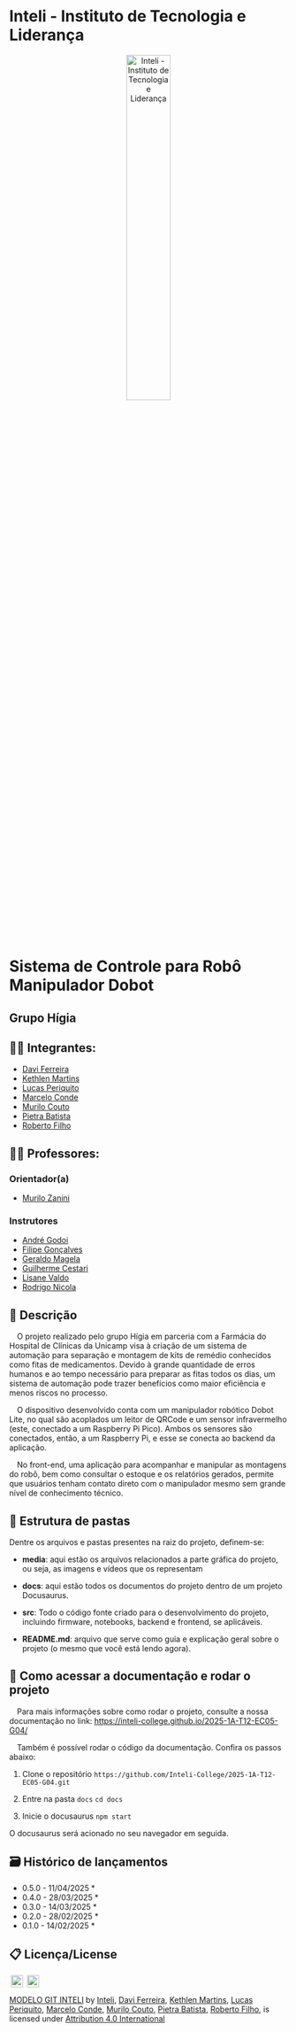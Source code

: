 # Inteli - Instituto de Tecnologia e Liderança 

<p align="center">
<a href= "https://www.inteli.edu.br/"><img src="assets/inteli.png" alt="Inteli - Instituto de Tecnologia e Liderança" border="0" width=40% height=40%></a>
</p>

<br>

# Sistema de Controle para Robô Manipulador Dobot

## Grupo Hígia

## 👨‍🎓 Integrantes: 
- <a href="https://www.linkedin.com/in/fernando-tavares-bertholdo/">Davi Ferreira</a>
- <a href="https://www.linkedin.com/in/kethlenmartins/">Kethlen Martins</a> 
- <a href="https://www.linkedin.com/in/lucas-periquito-costa/">Lucas Periquito</a> 
- <a href="https://www.linkedin.com/in/marcelo-c-3257702bb/">Marcelo Conde</a> 
- <a href="https://www.linkedin.com/in/murilo-couto-oliveira/">Murilo Couto</a> 
- <a href="https://www.linkedin.com/in/pietra-batista-9096642ba/">Pietra Batista</a>
- <a href="https://www.linkedin.com/in/roberto-dbf/">Roberto Filho</a>

## 👩‍🏫 Professores:
### Orientador(a) 
- <a href="https://www.linkedin.com/in/murilo-zanini-de-carvalho-0980415b/">Murilo Zanini</a>
### Instrutores
- <a href="https://www.linkedin.com/in/andregodoichiovato/">André Godoi</a>
- <a href="https://www.linkedin.com/in/filipe-gonçalves-08a55015b/">Filipe Gonçalves</a> 
- <a href="https://www.linkedin.com/in/geraldo-magela-severino-vasconcelos-22b1b220/">Geraldo Magela</a>
- <a href="https://www.linkedin.com/in/gui-cestari/">Guilherme Cestari</a>
- <a href="https://www.linkedin.com/in/lisane-valdo/">Lisane Valdo</a> 
- <a href="https://www.linkedin.com/in/rodrigo-mangoni-nicola-537027158/">Rodrigo Nicola</a> 

## 📜 Descrição

&emsp;O projeto realizado pelo grupo Hígia em parceria com a Farmácia do Hospital de Clínicas da Unicamp visa à criação de um sistema de automação para separação e montagem de kits de remédio conhecidos como fitas de medicamentos. Devido à grande quantidade de erros humanos e ao tempo necessário para preparar as fitas todos os dias, um sistema de automação pode trazer benefícios como maior eficiência e menos riscos no processo.

&emsp;O dispositivo desenvolvido conta com um manipulador robótico Dobot Lite, no qual são acoplados um leitor de QRCode e um sensor infravermelho (este, conectado a um Raspberry Pi Pico). Ambos os sensores são conectados, então, a um Raspberry Pi, e esse se conecta ao backend da aplicação.

&emsp;No front-end, uma aplicação para acompanhar e manipular as montagens do robô, bem como consultar o estoque e os relatórios gerados, permite que usuários tenham contato direto com o manipulador mesmo sem grande nível de conhecimento técnico.

## 📁 Estrutura de pastas

Dentre os arquivos e pastas presentes na raiz do projeto, definem-se:

- <b>media</b>: aqui estão os arquivos relacionados a parte gráfica do projeto, ou seja, as imagens e vídeos que os representam

- <b>docs</b>: aqui estão todos os documentos do projeto dentro de um projeto Docusaurus.

- <b>src</b>: Todo o código fonte criado para o desenvolvimento do projeto, incluindo firmware, notebooks, backend e frontend, se aplicáveis.

- <b>README.md</b>: arquivo que serve como guia e explicação geral sobre o projeto (o mesmo que você está lendo agora).

## 🔧 Como acessar a documentação e rodar o projeto

&emsp;Para mais informações sobre como rodar o projeto, consulte a nossa documentação no link: https://inteli-college.github.io/2025-1A-T12-EC05-G04/

&emsp;Também é possível rodar o código da documentação. Confira os passos abaixo:

1. Clone o repositório
```https://github.com/Inteli-College/2025-1A-T12-EC05-G04.git```

2. Entre na pasta `docs`
```cd docs```

3. Inicie o docusaurus
```npm start```

O docusaurus será acionado no seu navegador em seguida.

## 🗃 Histórico de lançamentos

* 0.5.0 - 11/04/2025
    * 
* 0.4.0 - 28/03/2025
    * 
* 0.3.0 - 14/03/2025
    * 
* 0.2.0 - 28/02/2025
    * 
* 0.1.0 - 14/02/2025
    *

## 📋 Licença/License

<img style="height:22px!important;margin-left:3px;vertical-align:text-bottom;" src="https://mirrors.creativecommons.org/presskit/icons/cc.svg?ref=chooser-v1 ">
<img style="height:22px!important;margin-left:3px;vertical-align:text-bottom;" src="https://mirrors.creativecommons.org/presskit/icons/by.svg?ref=chooser-v1 ">
<p xmlns:cc="http://creativecommons.org/ns#" xmlns:dct="http://purl.org/dc/terms/">
  <a property="dct:title" rel="cc:attributionURL" href="https://github.dev/Intelihub/Template_M3 ">MODELO GIT INTELI</a> 
  by 
  <a rel="cc:attributionURL dct:creator" property="cc:attributionName" href="https://www.inteli.edu.br/ ">Inteli</a>, 
  <a href="https://www.linkedin.com/in/fernando-tavares-bertholdo/ ">Davi Ferreira</a>, 
  <a href="https://www.linkedin.com/in/kethlenmartins/ ">Kethlen Martins</a>, 
  <a href="https://www.linkedin.com/in/lucas-periquito-costa/ ">Lucas Periquito</a>, 
  <a href="https://www.linkedin.com/in/marcelo-c-3257702bb/ ">Marcelo Conde</a>, 
  <a href="https://www.linkedin.com/in/murilo-couto-oliveira/ ">Murilo Couto</a>, 
  <a href="https://www.linkedin.com/in/pietra-batista-9096642ba/ ">Pietra Batista</a>, 
  <a href="https://www.linkedin.com/in/roberto-dbf/ ">Roberto Filho</a>,
  is licensed under 
  <a href="http://creativecommons.org/licenses/by/4.0/?ref=chooser-v1" target="_blank" rel="license noopener noreferrer" style="display:inline-block;">
    Attribution 4.0 International
  </a>
</p>


